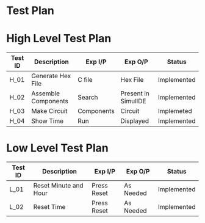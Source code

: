 # Test Plan
# High Level Test Plan

| Test ID| Description | Exp I/P | Exp O/P | Status |
| -------| ----------- | ------- | ------- | ------ |
| H_01 | Generate Hex File | C file | Hex File | Implemented |
| H_02 | Assemble Components | Search | Present in SimulIDE | Implemented |
| H_03 | Make Circuit | Components | Circuit | Implemeted |
| H_04 | Show Time | Run | Displayed | Implemented |

# Low Level Test Plan

| Test ID| Description | Exp I/P | Exp O/P | Status |
| -------| ----------- | ------- | ------- | ------ |
| L_01 | Reset Minute and Hour | Press Reset | As Needed | Implemented |
| L_02 | Reset Time | Press Reset | As Needed | Implemented |
